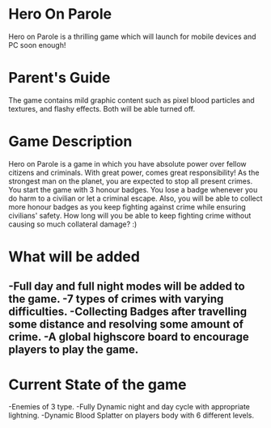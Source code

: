 # Hero On Parole
Hero on Parole is a thrilling game which will launch for mobile devices and PC soon enough!
# Parent's Guide
The game contains mild graphic content such as pixel blood particles and textures, and flashy effects. Both will be able turned off. 
# Game Description
 Hero on Parole is a game in which you have absolute power over fellow citizens and criminals. With great power, comes great responsibility! As the strongest man on the planet, you are expected to stop all present crimes. You start the game with 3 honour badges. You lose a badge whenever you do harm to a civilian or let a criminal escape. Also, you will be able to collect more honour badges as you keep fighting against crime while ensuring civilians' safety. How long will you be able to keep fighting crime without causing so much collateral damage? :)

# What will be added
-Full day and full night modes will be added to the game. 
-7 types of crimes with varying difficulties. 
-Collecting Badges after travelling some distance and resolving some amount of crime. 
-A global highscore board to encourage players to play the game. 
-

# Current State of the game
 -Enemies of 3 type. 
 -Fully Dynamic night and day cycle with appropriate lightning. 
-Dynamic Blood Splatter on players body with 6 different levels.

# 
